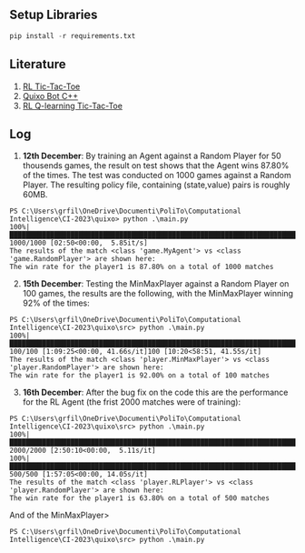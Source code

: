 ## Setup Libraries
```py
pip install -r requirements.txt
```

## Literature
1. [RL Tic-Tac-Toe](https://towardsdatascience.com/reinforcement-learning-implement-tictactoe-189582bea542)
2. [Quixo Bot C++](https://github.com/DobrinTs/Quixo-Bot)
3. [RL Q-learning Tic-Tac-Toe](https://towardsdatascience.com/an-ai-agent-learns-to-play-tic-tac-toe-part-3-training-a-q-learning-rl-agent-2871cef2faf0)

## Log
1. **12th December**: By training an Agent against a Random Player for 50 thousends games, the result on test shows that the Agent wins 87.80% of the times.
The test was conducted on 1000 games against a Random Player. The resulting policy file, containing (state,value) pairs is roughly 60MB.
```
PS C:\Users\grfil\OneDrive\Documenti\PoliTo\Computational Intelligence\CI-2023\quixo> python .\main.py
100%|███████████████████████████████████████████████████████████████████████████████████████████████████████████████████████████████████████████████████████████████████████████████████████████████████████████████████████████| 1000/1000 [02:50<00:00,  5.85it/s]
The results of the match <class 'game.MyAgent'> vs <class 'game.RandomPlayer'> are shown here:
The win rate for the player1 is 87.80% on a total of 1000 matches
```

2. **15th December**: Testing the MinMaxPlayer against a Random Player on 100 games, the results are the following, with the MinMaxPlayer winning 92% of the times:
```
PS C:\Users\grfil\OneDrive\Documenti\PoliTo\Computational Intelligence\CI-2023\quixo\src> python .\main.py
100%|████████████████████████████████████████████████████████████████████████████████████████████████████████████████████████████████████████████████████████████████████| 100/100 [1:09:25<00:00, 41.66s/it]100 [10:20<58:51, 41.55s/it]
The results of the match <class 'player.MinMaxPlayer'> vs <class 'player.RandomPlayer'> are shown here:
The win rate for the player1 is 92.00% on a total of 100 matches
```

3. **16th December**: After the bug fix on the code this are the performance for the RL Agent (the frist 2000 matches were of training):
```
PS C:\Users\grfil\OneDrive\Documenti\PoliTo\Computational Intelligence\CI-2023\quixo\src> python .\main.py
100%|█████████████████████████████████████████████████████████████████████████████████████████████████████████████████████████████████████████████████████████████████████████████████████████████████████████████████████████| 2000/2000 [2:50:10<00:00,  5.11s/it]
100%|
███████████████████████████████████████████████████████████████████████████████████████████████████████████████████████████████████████████████████████████████████████████████████████████████████████████████████████████| 500/500 [1:57:05<00:00, 14.05s/it]
The results of the match <class 'player.RLPlayer'> vs <class 'player.RandomPlayer'> are shown here:
The win rate for the player1 is 63.80% on a total of 500 matches
```
And of the MinMaxPlayer>
```
PS C:\Users\grfil\OneDrive\Documenti\PoliTo\Computational Intelligence\CI-2023\quixo\src> python .\main.py
```